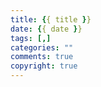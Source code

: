 ```yaml
---
title: {{ title }}
date: {{ date }}
tags: [,]
categories: ""
comments: true
copyright: true
---
```

